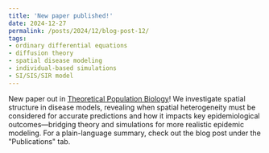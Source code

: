 ```yaml
---
title: 'New paper published!'
date: 2024-12-27
permalink: /posts/2024/12/blog-post-12/
tags:
- ordinary differential equations
- diffusion theory
- spatial disease modeling
- individual-based simulations
- SI/SIS/SIR model
---
```


New paper out in [Theoretical Population Biology](https://www.sciencedirect.com/science/article/pii/S0040580924001072)! 
We investigate spatial structure in disease models, revealing when spatial heterogeneity must be considered for accurate predictions and how it impacts key epidemiological outcomes—bridging theory and simulations for more realistic epidemic modeling.
For a plain-language summary, check out the blog post under the "Publications" tab. 
